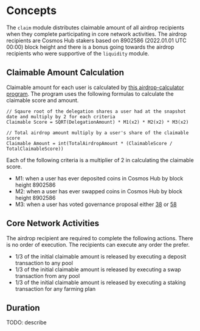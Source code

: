 <!-- order: 1 -->

# Concepts

The `claim` module distributes claimable amount of all airdrop recipients when they complete participating in core network activities. The airdrop recipients are Cosmos Hub stakers based on 8902586 (2022.01.01 UTC 00:00) block height and there is a bonus going towards the airdrop recipients who were supportive of the `liquidity` module. 

## Claimable Amount Calculation

Claimable amount for each user is calculated by [this airdrop-calculator program](https://github.com/cosmosquad-labs/airdrop-calculator). The program uses the following formulas to calculate the claimable score and amount.

```
// Sqaure root of the delegation shares a user had at the snapshot date and multiply by 2 for each criteria
Claimable Score = SQRT(DelegationAmount) * M1(x2) * M2(x2) * M3(x2)

// Total airdrop amount multiply by a user's share of the claimable score
Claimable Amount = int(TotalAirdropAmount * (ClaimableScore / TotalClaimableScore))
```

Each of the following criteria is a multiplier of 2 in calculating the claimable score.

- M1: when a user has ever deposited coins in Cosmos Hub by block height 8902586
- M2: when a user has ever swapped coins in Cosmos Hub by block height 8902586
- M3: when a user has voted governance proposal either [38](https://www.mintscan.io/cosmos/proposals/38) or [58](https://www.mintscan.io/cosmos/proposals/58)

## Core Network Activities

The airdrop recipient are required to complete the following actions. There is no order of execution. The recipients can execute any order the prefer.

- 1/3 of the initial claimable amount is released by executing a deposit transaction to any pool
- 1/3 of the initial claimable amount is released by executing a swap transaction from any pool
- 1/3 of the initial claimable amount is released by executing a staking transaction for any farming plan


## Duration

TODO: describe 